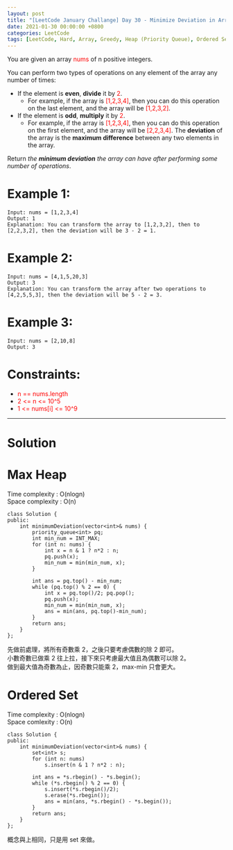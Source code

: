 ```yaml
---
layout: post
title: "[LeetCode January Challange] Day 30 - Minimize Deviation in Array"
date: 2021-01-30 00:00:00 +0800
categories: LeetCode
tags: [LeetCode, Hard, Array, Greedy, Heap (Priority Queue), Ordered Set, Samsung, C++]
---
```

You are given an array <font color="red">nums</font> of n positive integers.

You can perform two types of operations on any element of the array any number of times:

- If the element is **even**, **divide** it by <font color="red">2</font>.
	- For example, if the array is <font color="red">[1,2,3,4]</font>, then you can do this operation on the last element, and the array will be <font color="red">[1,2,3,2]</font>.
- If the element is **odd**, **multiply** it by <font color="red">2</font>.
	- For example, if the array is <font color="red">[1,2,3,4]</font>, then you can do this operation on the first element, and the array will be <font color="red">[2,2,3,4]</font>.
The **deviation** of the array is the **maximum difference** between any two elements in the array.

Return *the **minimum deviation** the array can have after performing some number of operations*.

# Example 1:

	Input: nums = [1,2,3,4]
	Output: 1
	Explanation: You can transform the array to [1,2,3,2], then to [2,2,3,2], then the deviation will be 3 - 2 = 1.

# Example 2:

	Input: nums = [4,1,5,20,3]
	Output: 3
	Explanation: You can transform the array after two operations to [4,2,5,5,3], then the deviation will be 5 - 2 = 3.

# Example 3:

	Input: nums = [2,10,8]
	Output: 3

# Constraints:

- <font color="red">n == nums.length</font>
- <font color="red">2 <= n <= 10^5</font>
- <font color="red">1 <= nums[i] <= 10^9</font>

______________________  

# Solution  

# Max Heap

Time complexity : O(nlogn)  
Space complexity : O(n)  

	class Solution {
	public:
	    int minimumDeviation(vector<int>& nums) {
	        priority_queue<int> pq;
	        int min_num = INT_MAX;
	        for (int n: nums) {
	            int x = n & 1 ? n*2 : n;
	            pq.push(x);
	            min_num = min(min_num, x);
	        }
	        
	        int ans = pq.top() - min_num;
	        while (pq.top() % 2 == 0) {
	            int x = pq.top()/2; pq.pop();
	            pq.push(x);
	            min_num = min(min_num, x);
	            ans = min(ans, pq.top()-min_num);
	        }
	        return ans;
	    }
	};

先做前處理，將所有奇數乘 2，之後只要考慮偶數的除 2 即可。  
小數奇數已做乘 2 往上拉，接下來只考慮最大值且為偶數可以除 2。  
做到最大值為奇數為止，因奇數只能乘 2，max-min 只會更大。

# Ordered Set

Time complexity : O(nlogn)  
Space comlexity : O(n)  

	class Solution {
	public:
	    int minimumDeviation(vector<int>& nums) {
	        set<int> s;
	        for (int n: nums)
	            s.insert(n & 1 ? n*2 : n);
	        
	        int ans = *s.rbegin() - *s.begin();
	        while (*s.rbegin() % 2 == 0) {
	            s.insert(*s.rbegin()/2);
	            s.erase(*s.rbegin());
	            ans = min(ans, *s.rbegin() - *s.begin());
	        }
	        return ans;
	    }
	};

概念與上相同，只是用 set 來做。
